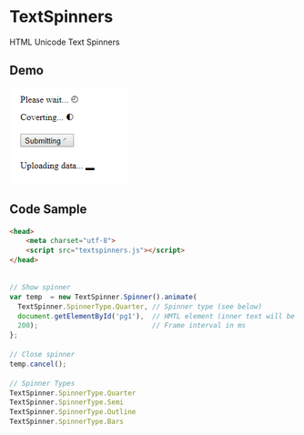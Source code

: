 # TextSpinners
HTML Unicode Text Spinners

## Demo
![Demo Gif](https://raw.githubusercontent.com/VikramN/TextSpinners/master/demo.gif)

## Code Sample

```html
<head>
    <meta charset="utf-8">
    <script src="textspinners.js"></script>     
</head>
```

```javascript

// Show spinner
var temp  = new TextSpinner.Spinner().animate(
  TextSpinner.SpinnerType.Quarter, // Spinner type (see below)
  document.getElementById('pg1'),  // HMTL element (inner text will be replaced)
  200);                            // Frame interval in ms
};

// Close spinner
temp.cancel();

// Spinner Types
TextSpinner.SpinnerType.Quarter
TextSpinner.SpinnerType.Semi
TextSpinner.SpinnerType.Outline
TextSpinner.SpinnerType.Bars

```




